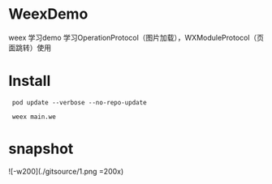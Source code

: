 # WeexDemo
weex 学习demo
学习OperationProtocol（图片加载），WXModuleProtocol（页面跳转）使用

# Install
```
 pod update --verbose --no-repo-update
 
 weex main.we
```

# snapshot
  ![-w200](./gitsource/1.png =200x)



